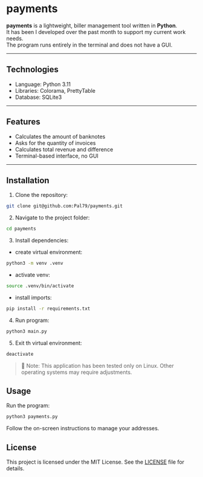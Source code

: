 # payments
**payments** is a lightweight, biller management tool written in **Python**.  
It has been I developed over the past month to support my current work needs.  
The program runs entirely in the terminal and does not have a GUI.

---

## Technologies
- Language: Python 3.11
- Libraries: Colorama, PrettyTable
- Database: SQLite3

---

## Features
- Calculates the amount of banknotes
- Asks for the quantity of invoices
- Calculates total revenue and difference
- Terminal-based interface, no GUI

---

## Installation
1. Clone the repository:
```bash
git clone git@github.com:Pal79/payments.git
```
2. Navigate to the project folder:
```bash
cd payments
```
3. Install dependencies:
- create virtual environment:
```bash
python3 -m venv .venv
```
- activate venv:
```bash
source .venv/bin/activate
```
- install imports:
```bash
pip install -r requirements.txt
```
4. Run program:
```bash
python3 main.py
```
5. Exit th virtual environment:
```bash
deactivate
```
> :memo: Note: This application has been tested only on Linux. Other operating systems may require adjustments.
## Usage
Run the program:
```bash
python3 payments.py
```
Follow the on-screen instructions to manage your addresses.
## License
This project is licensed under the MIT License. See the [LICENSE](LICENSE) file for details.

